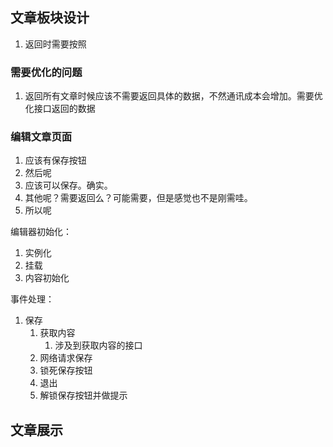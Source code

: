 ## 文章板块设计

1. 返回时需要按照


### 需要优化的问题

1. 返回所有文章时候应该不需要返回具体的数据，不然通讯成本会增加。需要优化接口返回的数据
### 编辑文章页面

1. 应该有保存按钮
2. 然后呢
3. 应该可以保存。确实。
4. 其他呢？需要返回么？可能需要，但是感觉也不是刚需哇。
5. 所以呢


编辑器初始化：

1. 实例化
2. 挂载
3. 内容初始化

事件处理：

1. 保存
   1. 获取内容
      1. 涉及到获取内容的接口
   2. 网络请求保存
   3. 锁死保存按钮
   4. 退出
   5. 解锁保存按钮并做提示

## 文章展示